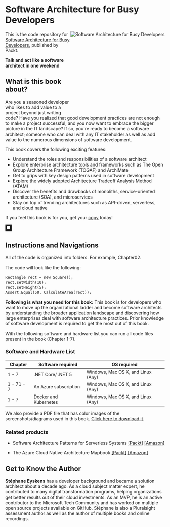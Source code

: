 # Software Architecture for Busy Developers

<a href="https://www.packtpub.com/product/software-architecture-for-busy-developers/9781801071598?utm_source=github&utm_medium=repository&utm_campaign=9781801071598"><img src="https://static.packt-cdn.com/products/9781801071598/cover/smaller" alt="Software Architecture for Busy Developers" height="256px" align="right"></a>

This is the code repository for [Software Architecture for Busy Developers](https://www.packtpub.com/product/software-architecture-for-busy-developers/9781801071598?utm_source=github&utm_medium=repository&utm_campaign=9781801071598), published by Packt.

**Talk and act like a software architect in one weekend**

## What is this book about?
Are you a seasoned developer who likes to add value to a project beyond just writing code? Have you realized that good development practices are not enough to make a project successful, and you now want to embrace the bigger picture in the IT landscape? If so, you're ready to become a software architect; someone who can deal with any IT stakeholder as well as add value to the numerous dimensions of software development. 

This book covers the following exciting features:
* Understand the roles and responsibilities of a software architect
* Explore enterprise architecture tools and frameworks such as The Open Group Architecture Framework (TOGAF) and ArchiMate
* Get to grips with key design patterns used in software development
* Explore the widely adopted Architecture Tradeoff Analysis Method (ATAM)
* Discover the benefits and drawbacks of monoliths, service-oriented architecture (SOA), and microservices
* Stay on top of trending architectures such as API-driven, serverless, and cloud native

If you feel this book is for you, get your [copy](https://www.amazon.com/dp/1801071594) today!

<a href="https://www.packtpub.com/?utm_source=github&utm_medium=banner&utm_campaign=GitHubBanner"><img src="https://raw.githubusercontent.com/PacktPublishing/GitHub/master/GitHub.png" 
alt="https://www.packtpub.com/" border="5" /></a>

## Instructions and Navigations
All of the code is organized into folders. For example, Chapter02.

The code will look like the following:
```
Rectangle rect = new Square();
rect.setWidth(10);
rect.setHeight(5);
Assert.Equal(50, CalculateArea(rect));
```

**Following is what you need for this book:**
This book is for developers who want to move up the organizational ladder and become software architects by understanding the broader application landscape and discovering how large enterprises deal with software architecture practices. Prior knowledge of software development is required to get the most out of this book.

With the following software and hardware list you can run all code files present in the book (Chapter 1-7).
### Software and Hardware List
| Chapter | Software required | OS required |
| -------- | ------------------------------------ | ----------------------------------- |
| 1 - 7 | .NET Core/ .NET 5 | Windows, Mac OS X, and Linux (Any) |
| 1 - 71 - 7 | An Azure subscription | Windows, Mac OS X, and Linux (Any) |
| 1 - 7 | Docker and Kubernetes | Windows, Mac OS X, and Linux (Any) |

We also provide a PDF file that has color images of the screenshots/diagrams used in this book. [Click here to download it](https://static.packt-cdn.com/downloads/9781801071598_ColorImages.pdf).

### Related products
* Software Architecture Patterns for Serverless Systems [[Packt]](https://www.packtpub.com/product/software-architecture-patterns-for-serverless-systems/9781800207035?utm_source=github&utm_medium=repository&utm_campaign=9781800207035) [[Amazon]](https://www.amazon.com/dp/1800207034)

* The Azure Cloud Native Architecture Mapbook [[Packt]](https://www.packtpub.com/product/the-azure-cloud-native-architecture-mapbook/9781800562325?utm_source=github&utm_medium=repository&utm_campaign=9781800562325) [[Amazon]](https://www.amazon.com/dp/1800562322)

## Get to Know the Author
**Stéphane Eyskens**
has a developer background and became a solution architect about a decade ago. As a cloud subject matter expert, he contributed to many digital transformation programs, helping organizations get better results out of their cloud investments. As an MVP, he is an active contributor to the Microsoft Tech Community and has worked on multiple open source projects available on GitHub. Stéphane is also a Pluralsight assessment author as well as the author of multiple books and online recordings.
